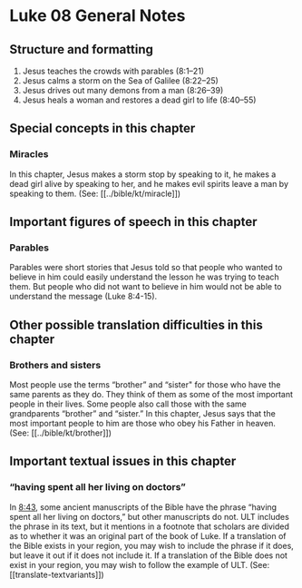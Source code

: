 # Luke 08 General Notes

## Structure and formatting

1. Jesus teaches the crowds with parables (8:1–21)
2. Jesus calms a storm on the Sea of Galilee (8:22–25)
3. Jesus drives out many demons from a man (8:26–39)
4. Jesus heals a woman and restores a dead girl to life (8:40–55)

## Special concepts in this chapter

### Miracles

In this chapter, Jesus makes a storm stop by speaking to it, he makes a dead girl alive by speaking to her, and he makes evil spirits leave a man by speaking to them. (See: [[../bible/kt/miracle]])

## Important figures of speech in this chapter

### Parables

Parables were short stories that Jesus told so that people who wanted to believe in him could easily understand the lesson he was trying to teach them. But people who did not want to believe in him would not be able to understand the message (Luke 8:4-15).

## Other possible translation difficulties in this chapter

### Brothers and sisters


Most people use the terms “brother” and “sister" for those who have the same parents 
as they do. They think of them as some of the most important people in their lives. Some people also call those with the same grandparents “brother” and “sister.” In this chapter, Jesus says that the most important people to him are those who obey his Father in heaven. (See: [[../bible/kt/brother]])

## Important textual issues in this chapter

### “having spent all her living on doctors”

In [8:43](../08/43.md), some ancient manuscripts of the Bible have the phrase “having spent all her living on doctors,” but other manuscripts do not. ULT includes the phrase in its text, but it mentions in a footnote that scholars are divided as to whether it was an original part of the book of Luke. If a translation of the Bible exists in your region, you may wish to include the phrase if it does, but leave it out if it does not include it. If a translation of the Bible does not exist in your region, you may wish to follow the example of ULT. (See: [[translate-textvariants]])